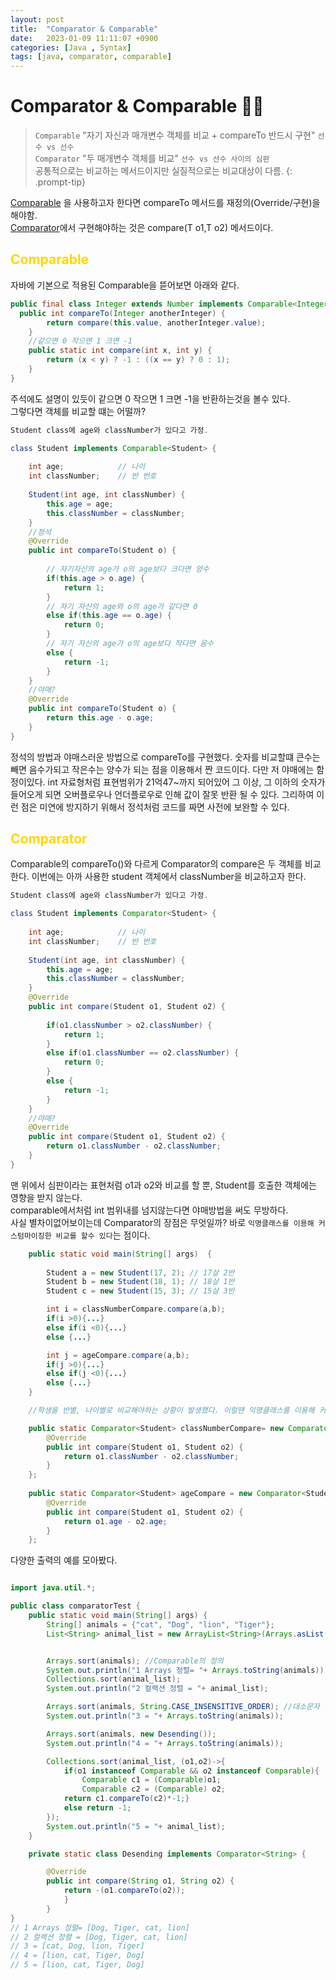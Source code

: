 ```yaml
---
layout: post
title:  "Comparator & Comparable"
date:   2023-01-09 11:11:07 +0900
categories: [Java , Syntax]
tags: [java, comparator, comparable]
---
```

# Comparator & Comparable 🧙‍♂️  

> `Comparable` "자기 자신과 매개변수 객체를 비교 + compareTo 반드시 구현" `선수 vs 선수`  
> `Comparator` "두 매개변수 객체를 비교"  `선수 vs 선수 사이의 심판`  
> 공통적으로는 비교하는 메서드이지만 실질적으로는 비교대상이 다름.
{: .prompt-tip}


[Comparable](https://docs.oracle.com/javase/8/docs/api/java/lang/Comparable.html#method.summary) 을 사용하고자 한다면 compareTo 메서드를 재정의(Override/구현)을 해야함.  
[Comparator](docs.oracle.com/javase/8/docs/api/java/util/Comparator.html#method.summary)에서 구현해야하는 것은 compare(T o1,T o2) 메서드이다.  


## <span style="color: gold"> Comparable</span>  
자바에 기본으로 적용된 Comparable을 뜯어보면 아래와 같다.
```java
public final class Integer extends Number implements Comparable<Integer> {
  public int compareTo(Integer anotherInteger) {
        return compare(this.value, anotherInteger.value);
    }
    //같으면 0 작으면 1 크면 -1
    public static int compare(int x, int y) {
        return (x < y) ? -1 : ((x == y) ? 0 : 1);
    }
}
```
주석에도 설명이 있듯이 같으면 0 작으면 1 크면 -1을 반환하는것을 볼수 있다.  
그렇다면 객체를 비교할 떄는 어떨까?  
```java
Student class에 age와 classNumber가 있다고 가정.

class Student implements Comparable<Student> {
 
	int age;			// 나이
	int classNumber;	// 반 번호
	
	Student(int age, int classNumber) {
		this.age = age;
		this.classNumber = classNumber;
	}
    //정석
    @Override
	public int compareTo(Student o) {
    
		// 자기자신의 age가 o의 age보다 크다면 양수
		if(this.age > o.age) {
			return 1;
		}
		// 자기 자신의 age와 o의 age가 같다면 0
		else if(this.age == o.age) {
			return 0;
		}
		// 자기 자신의 age가 o의 age보다 작다면 음수
		else {
			return -1;
		}
	}
    //야매? 
    @Override
	public int compareTo(Student o) {
		return this.age - o.age; 
	}
}
```
정석의 방법과 야매스러운 방법으로 compareTo를 구현했다. 숫자를 비교할떄 큰수는 빼면 음수가되고 작은수는 양수가 되는 점을 이용해서 짠 코드이다. 다만 저 야매에는 함정이있다. int 자료형처럼 표현범위가 21억47~까지 되어있어 그 이상, 그 이하의 숫자가 들어오게 되면 오버플로우나 언더플로우로 인해 값이 잘못 반환 될 수 있다. 그리하여 이런 점은 미연에 방지하기 위해서 정석처럼 코드를 짜면 사전에 보완할 수 있다.

## <span style="color: gold"> Comparator</span>  

Comparable의 compareTo()와  다르게 Comparator의 compare은 두 객체를 비교한다. 이번에는 아까 사용한 student 객체에서 classNumber을 비교하고자 한다.

```java
Student class에 age와 classNumber가 있다고 가정.

class Student implements Comparator<Student> {
 
	int age;			// 나이
	int classNumber;	// 반 번호
	
	Student(int age, int classNumber) {
		this.age = age;
		this.classNumber = classNumber;
	}
    @Override
	public int compare(Student o1, Student o2) {
    
		if(o1.classNumber > o2.classNumber) {
			return 1;
		}
		else if(o1.classNumber == o2.classNumber) {
			return 0;
		}
		else {
			return -1;
		}
	}
    //야매?
    @Override
	public int compare(Student o1, Student o2) {
		return o1.classNumber - o2.classNumber;
	}
}
```
맨 위에서 심판이라는 표현처럼 o1과 o2와 비교를 할 뿐, Student를 호출한 객체에는 영향을 받지 않는다.  
comparable에서처럼 int 범위내를 넘지않는다면 야매방법을 써도 무방하다.  
사실 별차이없어보이는데 Comparator의 장점은 무엇일까? 바로 `익명클래스를 이용해 커스텀마이징한 비교를 할수 있다`는 점이다.  

```java
    public static void main(String[] args)  {
 
		Student a = new Student(17, 2);	// 17살 2반
		Student b = new Student(18, 1);	// 18살 1반
		Student c = new Student(15, 3); // 15살 3반

        int i = classNumberCompare.compare(a,b);
        if(i >0){...}
        else if(i <0){...}
        else {...}

        int j = ageCompare.compare(a,b);
        if(j >0){...}
        else if(j <0){...}
        else {...}
    }

    //학생을 반별, 나이별로 비교해야하는 상황이 발생했다. 이럴땐 익명클래스를 이용해 커스텀마이징한 비교를 할수 있다.

    public static Comparator<Student> classNumberCompare= new Comparator<Student>() {
		@Override
		public int compare(Student o1, Student o2) {
			return o1.classNumber - o2.classNumber;
		}
	};
	
	public static Comparator<Student> ageCompare = new Comparator<Student>() {
		@Override
		public int compare(Student o1, Student o2) {
			return o1.age - o2.age;
		}
	};
```

다양한 출력의 예를 모아봤다.
```java

import java.util.*;

public class comparatorTest {
    public static void main(String[] args) {
        String[] animals = {"cat", "Dog", "lion", "Tiger"};
        List<String> animal_list = new ArrayList<String>(Arrays.asList(animals));


        Arrays.sort(animals); //Comparable의 정의
        System.out.println("1 Arrays 정렬= "+ Arrays.toString(animals));
        Collections.sort(animal_list);
        System.out.println("2 컬랙션 정렬 = "+ animal_list);

        Arrays.sort(animals, String.CASE_INSENSITIVE_ORDER); //대소문자 구별안하고 sort
        System.out.println("3 = "+ Arrays.toString(animals));

        Arrays.sort(animals, new Desending());
        System.out.println("4 = "+ Arrays.toString(animals));

        Collections.sort(animal_list, (o1,o2)->{
            if(o1 instanceof Comparable && o2 instanceof Comparable){
                Comparable c1 = (Comparable)o1;
                Comparable c2 = (Comparable) o2;
            return c1.compareTo(c2)*-1;}
            else return -1;
        });
        System.out.println("5 = "+ animal_list);
    }

    private static class Desending implements Comparator<String> {

        @Override
        public int compare(String o1, String o2) {
            return -(o1.compareTo(o2));
            }
        }
}
// 1 Arrays 정렬= [Dog, Tiger, cat, lion]
// 2 컬랙션 정렬 = [Dog, Tiger, cat, lion]
// 3 = [cat, Dog, lion, Tiger]
// 4 = [lion, cat, Tiger, Dog]
// 5 = [lion, cat, Tiger, Dog]
```



